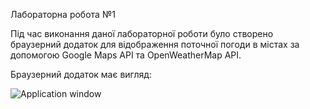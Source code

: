 Лабораторна робота №1

Під час виконання даної лабораторної роботи було створено браузерний додаток для відображення поточної погоди в містах за допомогою Google Maps API та OpenWeatherMap API.

Браузерний додаток має вигляд:

![Application window](https://imgur.com/cnN6Lvf.png)

